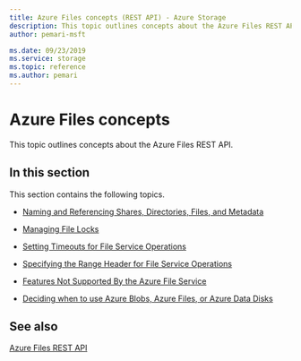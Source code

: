```yaml
---
title: Azure Files concepts (REST API) - Azure Storage
description: This topic outlines concepts about the Azure Files REST API. 
author: pemari-msft

ms.date: 09/23/2019
ms.service: storage
ms.topic: reference
ms.author: pemari
---
```


# Azure Files concepts

This topic outlines concepts about the Azure Files REST API.  
  
## In this section
  
 This section contains the following topics.  
  
- [Naming and Referencing Shares, Directories, Files, and Metadata](Naming-and-Referencing-Shares--Directories--Files--and-Metadata.md)  
  
- [Managing File Locks](Managing-File-Locks.md)  
  
- [Setting Timeouts for File Service Operations](Setting-Timeouts-for-File-Service-Operations.md)  
  
- [Specifying the Range Header for File Service Operations](Specifying-the-Range-Header-for-File-Service-Operations.md)  
  
- [Features Not Supported By the Azure File Service](Features-Not-Supported-By-the-Azure-File-Service.md)  
  
- [Deciding when to use Azure Blobs, Azure Files, or Azure Data Disks](/azure/storage/common/storage-decide-blobs-files-disks)
  
## See also  

 [Azure Files REST API](File-Service-REST-API.md)
